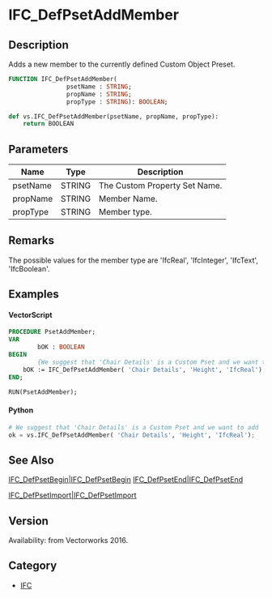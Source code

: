 # IFC_DefPsetAddMember

## Description
Adds a new member to the currently defined Custom Object Preset.

```pascal
FUNCTION IFC_DefPsetAddMember(
				psetName : STRING;
				propName : STRING;
				propType : STRING): BOOLEAN;
```

```python
def vs.IFC_DefPsetAddMember(psetName, propName, propType):
    return BOOLEAN
```

## Parameters
|Name|Type|Description|
|---|---|---|
|psetName|STRING|The Custom Property Set Name.|
|propName|STRING|Member Name.|
|propType|STRING|Member type.|

## Remarks
The possible values for the member type are 'IfcReal', 'IfcInteger', 'IfcText', 'IfcBoolean'.

## Examples
#### VectorScript ####
```pascal
PROCEDURE PsetAddMember;
VAR
        bOK : BOOLEAN
BEGIN
        {We suggest that 'Chair Details' is a Custom Pset and we want to add 'Height' member with type 'IfcReal'}
	bOK := IFC_DefPsetAddMember( 'Chair Details', 'Height', 'IfcReal');
END;

RUN(PsetAddMember);
```
#### Python ####
```python
# We suggest that 'Chair Details' is a Custom Pset and we want to add 'Height' member with type 'IfcReal'
ok = vs.IFC_DefPsetAddMember( 'Chair Details', 'Height', 'IfcReal');
```

## See Also
[IFC_DefPsetBegin|IFC_DefPsetBegin](IFC_DefPsetBegin|IFC_DefPsetBegin.md)
[IFC_DefPsetEnd|IFC_DefPsetEnd](IFC_DefPsetEnd|IFC_DefPsetEnd.md)

[IFC_DefPsetImport|IFC_DefPsetImport](IFC_DefPsetImport|IFC_DefPsetImport.md)

## Version
Availability: from Vectorworks 2016.

## Category
* [IFC](../Categories/IFC.md)
